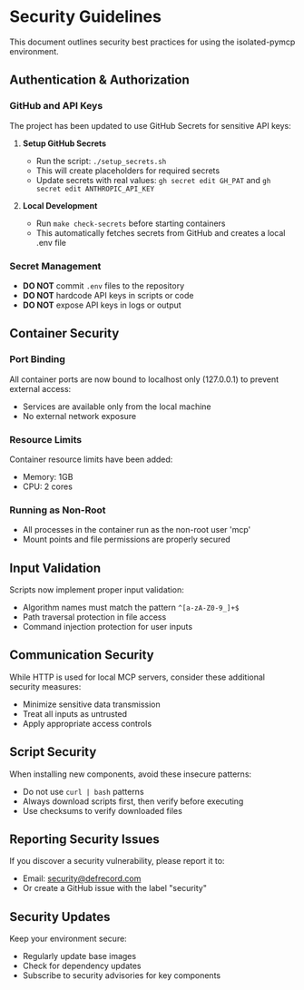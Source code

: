 # Security Guidelines

This document outlines security best practices for using the isolated-pymcp environment.

## Authentication & Authorization

### GitHub and API Keys

The project has been updated to use GitHub Secrets for sensitive API keys:

1. **Setup GitHub Secrets**
   - Run the script: `./setup_secrets.sh`
   - This will create placeholders for required secrets
   - Update secrets with real values: `gh secret edit GH_PAT` and `gh secret edit ANTHROPIC_API_KEY`

2. **Local Development**
   - Run `make check-secrets` before starting containers
   - This automatically fetches secrets from GitHub and creates a local .env file

### Secret Management

- **DO NOT** commit `.env` files to the repository
- **DO NOT** hardcode API keys in scripts or code
- **DO NOT** expose API keys in logs or output

## Container Security

### Port Binding

All container ports are now bound to localhost only (127.0.0.1) to prevent external access:
- Services are available only from the local machine
- No external network exposure

### Resource Limits

Container resource limits have been added:
- Memory: 1GB
- CPU: 2 cores

### Running as Non-Root

- All processes in the container run as the non-root user 'mcp'
- Mount points and file permissions are properly secured

## Input Validation

Scripts now implement proper input validation:
- Algorithm names must match the pattern `^[a-zA-Z0-9_]+$`
- Path traversal protection in file access
- Command injection protection for user inputs

## Communication Security

While HTTP is used for local MCP servers, consider these additional security measures:
- Minimize sensitive data transmission
- Treat all inputs as untrusted
- Apply appropriate access controls

## Script Security

When installing new components, avoid these insecure patterns:
- Do not use `curl | bash` patterns
- Always download scripts first, then verify before executing
- Use checksums to verify downloaded files

## Reporting Security Issues

If you discover a security vulnerability, please report it to:
- Email: security@defrecord.com
- Or create a GitHub issue with the label "security"

## Security Updates

Keep your environment secure:
- Regularly update base images
- Check for dependency updates
- Subscribe to security advisories for key components
